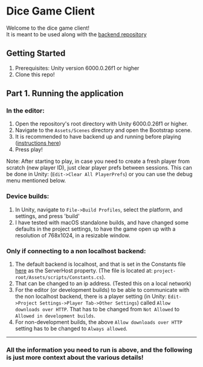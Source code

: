 # Dice Game Client

Welcome to the dice game client! \
It is meant to be used along with the [backend repository](https://github.com/pluckynumbat/dice-game-backend)

## Getting Started
1. Prerequisites: Unity version 6000.0.26f1 or higher
2. Clone this repo!

## Part 1. Running the application

### In the editor:
1. Open the repository's root directory with Unity 6000.0.26f1 or higher.
2. Navigate to the `Assets/Scenes` directory and open the Bootstrap scene.
3. It is recommended to have backend up and running before playing ([instructions here](https://github.com/pluckynumbat/dice-game-backend?tab=readme-ov-file#part-1-running-the-application))
4. Press play!

Note: After starting to play, in case you need to create a fresh player from scratch (new player ID), just clear player prefs between sessions. This can be done in Unity: (`Edit->Clear All PlayerPrefs`) or you can use the debug menu mentioned below.

### Device builds:
1. In Unity, navigate to `File->Build Profiles`, select the platform, and settings, and press 'build'
2. I have tested with macOS standalone builds, and have changed some defaults in the project settings, to have the game open up with a resolution of 768x1024, in a resizable window.

### Only if connecting to a non localhost backend:
1. The default backend is localhost, and that is set in the Constants file [here](https://github.com/pluckynumbat/dice-game-client/blob/main/Assets/Scripts/Constants.cs#L9) as the ServerHost property. (The file is located at: `project-root/Assets/scripts/Constants.cs`).
2. That can be changed to an ip address. (Tested this on a local network)
3. For the editor (or development builds) to be able to communicate with the non localhost backend, there is a player setting (in Unity: `Edit->Project Settings->Player Tab->Other Settings`) called `Allow downloads over HTTP`. That has to be changed from `Not Allowed` to `Allowed in development builds`.
4. For non-development builds, the above `Allow downloads over HTTP` setting has to be changed to `Always allowed`.

---
### All the information you need to run is above, and the following is just more context about the various details!
